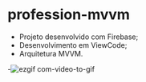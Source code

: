 # profession-mvvm
- Projeto desenvolvido com Firebase;
- Desenvolvimento em ViewCode;
- Arquitetura MVVM.





-![ezgif com-video-to-gif](https://user-images.githubusercontent.com/122054408/234527492-cea89e09-b161-493e-8782-ee0e9e176242.gif)
